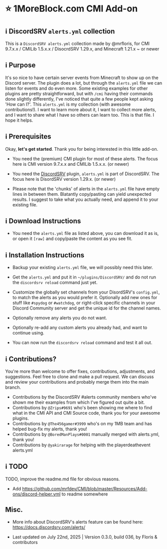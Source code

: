 # :star: 1MoreBlock.com CMI Add-on

## <g-emoji class="g-emoji" alias="information_source" fallback-src="https://github.githubassets.com/images/icons/emoji/unicode/2139.png">ℹ️</g-emoji> DiscordSRV `alerts.yml` collection

This is a `DiscordSRV alerts.yml` collection made by @mrfloris, for CMI 9.7.x.x / CMILib 1.5.x.x / DisocrdSRV 1.29.x, and Minecraft 1.21.x ~ or newer

## <g-emoji class="g-emoji" alias="information_source" fallback-src="https://github.githubassets.com/images/icons/emoji/unicode/2139.png">ℹ️</g-emoji> Purpose

It's so nice to have certain server events from Minecraft to show up on the Discord server. The plugin does a lot, but through the `alerts.yml` file we can listen for events and do even more. Some existing examples for other plugins are pretty straightforward, but with `/cmi` having their commands done slightly differently, I've noticed that quite a few people kept asking 'How can I?'. This `alerts.yml` is my collection (with awesome contributions!). I want to learn more about it, I want to collect more alerts, and I want to share what I have so others can learn too. This is that file. I hope it helps.

## <g-emoji class="g-emoji" alias="information_source" fallback-src="https://github.githubassets.com/images/icons/emoji/unicode/2139.png">ℹ️</g-emoji> Prerequisites

Okay, **let's get started**. Thank you for being interested in this little add-on.

- You need the (premium) CMI plugin for most of these alerts. The focus here is CMI version 9.7.x.x and CMILib 1.5.x.x. (or newer)

- You need the [DiscordSRV](https://github.com/DiscordSRV/DiscordSRV) plugin, `alerts.yml` is part of DiscordSRV. The focus here is DisordSRV version 1.29.x. (or newer)

- Please note that the 'chunks' of alerts in the `alerts.yml` file have empty lines in between them. Blatantly copy/pasting can yield unexpected results. I suggest to take what you actually need, and append it to your existing file.

## <g-emoji class="g-emoji" alias="information_source" fallback-src="https://github.githubassets.com/images/icons/emoji/unicode/2139.png">ℹ️</g-emoji> Download Instructions

- You need the `alerts.yml` file as listed above, you can download it as is, or open it `[raw]` and copy/paste the content as you see fit.

## <g-emoji class="g-emoji" alias="information_source" fallback-src="https://github.githubassets.com/images/icons/emoji/unicode/2139.png">ℹ️</g-emoji> Installation Instructions

- Backup your existing `alerts.yml` file, we will possibly need this later.

- Get the `alerts.yml` and put it in `~/plugins/DiscordSRV/` and do not run the `discordsrv reload` command just yet.

- Customize the globally set channels from your DisordSRV's `config.yml`, to match the alerts as you would prefer it. Optionally add new ones for stuff like `#spydog` or `#watchdog`, or right-click specific channels in your Discord Community server and get the unique id for the channel names. 

- Optionally remove any alerts you do not want.

- Optionally re-add any custom alerts you already had, and want to continue using. 

- You can now run the `discordsrv reload` command and test it all out.

## <g-emoji class="g-emoji" alias="information_source" fallback-src="https://github.githubassets.com/images/icons/emoji/unicode/2139.png">ℹ️</g-emoji> Contributions?

You're more than welcome to offer fixes, contributions, adjustments, and suggestions. Feel free to clone and make a pull request. We can discuss and review your contributions and probably merge them into the main branch.

- Contributions by the DiscordSRV #alerts community members who've shown me their examples from which I've figured out quite a bit.
- Contributions by `@Zrips#9691` who's been showing me where to find what in the CMI API and CMI Source code, thank you for your awesome plugins.
- Contributions by `@The456gamer#3999` who's on my 1MB team and has helped bug-fix my alerts, thank you!
- Contributions by `@BoredManPlays#0001` manually merged with alerts.yml, thank you!
- Contributions by `@yakirarage` for helping with the playerdeathevent alerts.yml

## <g-emoji class="g-emoji" alias="information_source" fallback-src="https://github.githubassets.com/images/icons/emoji/unicode/2139.png">ℹ️</g-emoji> TODO

TODO, improve the readme.md file for obvious reasons.

- Add <https://github.com/mrfdev/CMI/blob/master/Resources/Add-ons/discord-helper.yml> to readme somewhere

## Misc.

-  More info about DiscordSRV's alerts feature can be found here: <https://docs.discordsrv.com/alerts/>

- Last updated on July 22nd, 2025 | Version 0.3.0, build 036, by Floris & contributors

